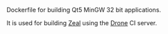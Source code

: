 Dockerfile for building Qt5 MinGW 32 bit applications.

It is used for building [Zeal](https://github.com/jkozera/zeal) using the [Drone](https://github.com/drone/drone) CI server.
